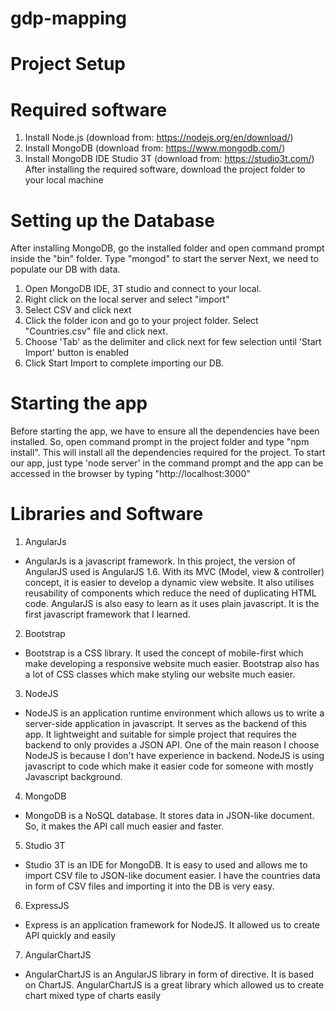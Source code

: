 # gdp-mapping

# Project Setup
# Required software
1. Install Node.js (download from: https://nodejs.org/en/download/)
2. Install MongoDB (download from: https://www.mongodb.com/)
3. Install MongoDB IDE Studio 3T (download from: https://studio3t.com/)
After installing the required software, download the project folder to your local machine

# Setting up the Database
After installing MongoDB, go the installed folder and open command prompt inside the "bin" folder. Type "mongod" to start the server
Next, we need to populate our DB with data.
1. Open MongoDB IDE, 3T studio and connect to your local.
2. Right click on the local server and select "import"
3. Select CSV and click next
4. Click the folder icon and go to your project folder. Select "Countries.csv" file and click next. 
5. Choose 'Tab' as the delimiter and click next for few selection until 'Start Import' button is enabled
6. Click Start Import to complete importing our DB.

# Starting the app
Before starting the app, we have to ensure all the dependencies have been installed. So, open command prompt in the project folder and type "npm install". This will install all the dependencies required for the project.
To start our app, just type 'node server' in the command prompt and the app can be accessed in the browser by typing "http://localhost:3000"

# Libraries and Software
1. AngularJs
 * AngularJs is a javascript framework. In this project, the version of AngularJS used is AngularJS 1.6. With its MVC (Model, view & controller) concept, it is easier to develop a dynamic view website. It also utilises reusability of components which reduce the need of duplicating HTML code. AngularJS is also easy to learn as it uses plain javascript. It is the first javascript framework that I learned. 
2. Bootstrap
 * Bootstrap is a CSS library. It used the concept of mobile-first which make developing a responsive website much easier. Bootstrap also has a lot of CSS classes which make styling our website much easier.
3. NodeJS
 * NodeJS is an application runtime environment which allows us to write a server-side application in javascript. It serves as the backend of this app. It lightweight and suitable for simple project that requires the backend to only provides a JSON API. One of the main reason I choose NodeJS is because I don't have experience in backend. NodeJS is using javascript to code which make it easier code for someone with mostly Javascript background.
4. MongoDB
 * MongoDB is a NoSQL database. It stores data in JSON-like document. So, it makes the API call much easier and faster. 
5. Studio 3T
 * Studio 3T is an IDE for MongoDB. It is easy to used and allows me to import CSV file to JSON-like document easier. I have the countries data in form of CSV files and importing it into the DB is very easy.
6. ExpressJS
 * Express is an application framework for NodeJS. It allowed us to create API quickly and easily
7. AngularChartJS
 * AngularChartJS is an AngularJS library in form of directive. It is based on ChartJS. AngularChartJS is a great library which allowed us to create chart mixed type of charts easily
